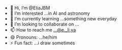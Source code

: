 - 👋 Hi, I’m @EliaJBM
- 👀 I’m interested ...in AI and astronomy 
- 🌱 I’m currently learning ...something new everyday
- 💞️ I’m looking to collaborate on ...
- 📫 How to reach me ...@e._li.ya
- 😄 Pronouns: ...he/him
- ⚡ Fun fact: ...i draw sometimes 

<!---
EliaJBM/EliaJBM is a ✨ special ✨ repository because its `README.md` (this file) appears on your GitHub profile.
You can click the Preview link to take a look at your changes.
--->
